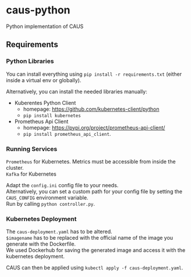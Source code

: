 # caus-python
Python implementation of CAUS

## Requirements
### Python Libraries
You can install everything using `pip install -r requirements.txt` (either inside a virtual env or globally).

Alternatively, you can install the needed libraries manually:

- Kuberentes Python Client
  - homepage: <https://github.com/kubernetes-client/python>
  - `pip install kubernetes`
- Prometheus Api Client
  - homepage: <https://pypi.org/project/prometheus-api-client/>
  - `pip install prometheus_api_client`.


### Running Services
`Prometheus` for Kubernetes. Metrics must be accessible from inside the cluster.  
`Kafka` for Kubernetes

Adapt the `config.ini` config file to your needs.  
Alternatively, you can set a custom path for your config file by setting the `CAUS_CONFIG` environment variable.  
Run by calling `python controller.py`.

### Kubernetes Deployment
The `caus-deployment.yaml` has to be altered.  
`$imagename` has to be replaced with the official name of the image you generate with the Dockerfile.  
We used Dockerhub for saving the generated image and access it with the kubernetes deployment.

CAUS can then be applied using `kubectl apply -f caus-deployment.yaml`.

